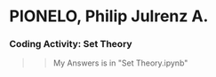 # PIONELO, Philip Julrenz A.
### Coding Activity: Set Theory
>> My Answers is in "Set Theory.ipynb"
